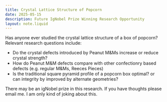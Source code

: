 ```yaml
---
title: Crystal Lattice Structure of Popcorn 
date: 2025-05-15
description: Future IgNobel Prize Winning Research Opportunity
layout: note.liquid
---
```


Has anyone ever studied the crystal lattice structure of a box of popcorn? Relevant research questions include:

- Do the crystal defects introduced by Peanut M&Ms increase or reduce crystal strength?
- How do Peanut M&M defects compare with other confectionry based defects (e.g. regular M&Ms, Reeces Pieces)
- Is the traditional square pyramid profile of a popcorn box optimal? or can integrity by improved by alternate geometries?

There may be an igNobel prize in this research. If you have thoughts please email me. I am only kind of joking about this.



